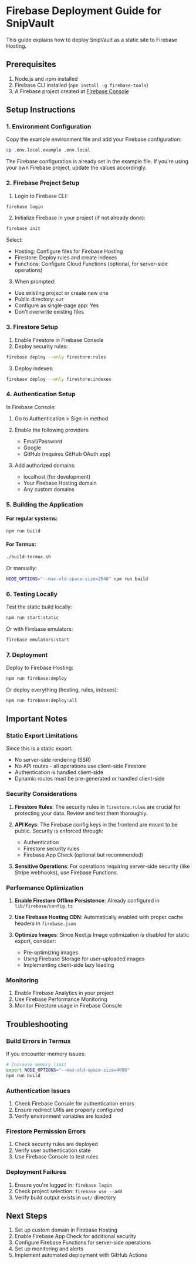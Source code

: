 # Firebase Deployment Guide for SnipVault

This guide explains how to deploy SnipVault as a static site to Firebase Hosting.

## Prerequisites

1. Node.js and npm installed
2. Firebase CLI installed (`npm install -g firebase-tools`)
3. A Firebase project created at [Firebase Console](https://console.firebase.google.com)

## Setup Instructions

### 1. Environment Configuration

Copy the example environment file and add your Firebase configuration:

```bash
cp .env.local.example .env.local
```

The Firebase configuration is already set in the example file. If you're using your own Firebase project, update the values accordingly.

### 2. Firebase Project Setup

1. Login to Firebase CLI:
```bash
firebase login
```

2. Initialize Firebase in your project (if not already done):
```bash
firebase init
```

Select:
- Hosting: Configure files for Firebase Hosting
- Firestore: Deploy rules and create indexes
- Functions: Configure Cloud Functions (optional, for server-side operations)

3. When prompted:
- Use existing project or create new one
- Public directory: `out`
- Configure as single-page app: Yes
- Don't overwrite existing files

### 3. Firestore Setup

1. Enable Firestore in Firebase Console
2. Deploy security rules:
```bash
firebase deploy --only firestore:rules
```

3. Deploy indexes:
```bash
firebase deploy --only firestore:indexes
```

### 4. Authentication Setup

In Firebase Console:

1. Go to Authentication > Sign-in method
2. Enable the following providers:
   - Email/Password
   - Google
   - GitHub (requires GitHub OAuth app)

3. Add authorized domains:
   - localhost (for development)
   - Your Firebase Hosting domain
   - Any custom domains

### 5. Building the Application

#### For regular systems:
```bash
npm run build
```

#### For Termux:
```bash
./build-termux.sh
```

Or manually:
```bash
NODE_OPTIONS="--max-old-space-size=2048" npm run build
```

### 6. Testing Locally

Test the static build locally:
```bash
npm run start:static
```

Or with Firebase emulators:
```bash
firebase emulators:start
```

### 7. Deployment

Deploy to Firebase Hosting:
```bash
npm run firebase:deploy
```

Or deploy everything (hosting, rules, indexes):
```bash
npm run firebase:deploy:all
```

## Important Notes

### Static Export Limitations

Since this is a static export:
- No server-side rendering (SSR)
- No API routes - all operations use client-side Firestore
- Authentication is handled client-side
- Dynamic routes must be pre-generated or handled client-side

### Security Considerations

1. **Firestore Rules**: The security rules in `firestore.rules` are crucial for protecting your data. Review and test them thoroughly.

2. **API Keys**: The Firebase config keys in the frontend are meant to be public. Security is enforced through:
   - Authentication
   - Firestore security rules
   - Firebase App Check (optional but recommended)

3. **Sensitive Operations**: For operations requiring server-side security (like Stripe webhooks), use Firebase Functions.

### Performance Optimization

1. **Enable Firestore Offline Persistence**: Already configured in `lib/firebase/config.ts`

2. **Use Firebase Hosting CDN**: Automatically enabled with proper cache headers in `firebase.json`

3. **Optimize Images**: Since Next.js Image optimization is disabled for static export, consider:
   - Pre-optimizing images
   - Using Firebase Storage for user-uploaded images
   - Implementing client-side lazy loading

### Monitoring

1. Enable Firebase Analytics in your project
2. Use Firebase Performance Monitoring
3. Monitor Firestore usage in Firebase Console

## Troubleshooting

### Build Errors in Termux

If you encounter memory issues:
```bash
# Increase memory limit
export NODE_OPTIONS="--max-old-space-size=4096"
npm run build
```

### Authentication Issues

1. Check Firebase Console for authentication errors
2. Ensure redirect URIs are properly configured
3. Verify environment variables are loaded

### Firestore Permission Errors

1. Check security rules are deployed
2. Verify user authentication state
3. Use Firebase Console to test rules

### Deployment Failures

1. Ensure you're logged in: `firebase login`
2. Check project selection: `firebase use --add`
3. Verify build output exists in `out/` directory

## Next Steps

1. Set up custom domain in Firebase Hosting
2. Enable Firebase App Check for additional security
3. Configure Firebase Functions for server-side operations
4. Set up monitoring and alerts
5. Implement automated deployment with GitHub Actions
